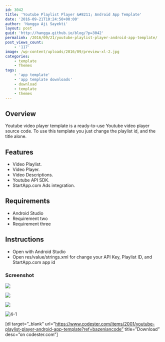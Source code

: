 ```yaml
---
id: 3042
title: 'Youtube Playlist Player &#8211; Android App Template'
date: '2016-09-21T10:24:50+00:00'
author: 'Hangga Aji Sayekti'
layout: post
guid: 'http://hangga.github.io/blog/?p=3042'
permalink: /2016/09/21/youtube-playlist-player-android-app-template/
post_views_count:
    - '117'
image: /wp-content/uploads/2016/09/preview-xl-2.jpg
categories:
    - template
    - Themes
tags:
    - 'app template'
    - 'app template downloads'
    - download
    - template
    - themes
---
```


## Overview

Youtube video player template is a ready-to-use Youtube video player source code. To use this template you just change the playlist id, and the title alone.

## Features

- Video Playlist.
- Video Player.
- Video Descriptions.
- Youtube API SDK.
- StartApp.com Ads integration.

## Requirements

- Android Studio
- Requirement two
- Requirement three

## Instructions

- Open with Android Studio
- Open res/value/strings.xml for change your API Key, Playlist ID, and StartApp.com app id

### Screenshot

![](https://www.codester.com/static/uploads/items/2001/preview/1.jpg)

![](https://www.codester.com/static/uploads/items/2001/preview/2.jpg)

![](https://www.codester.com/static/uploads/items/2001/preview/3.jpg)

![4-1](http://hangga.github.io/blog1/wp-content/uploads/2016/09/4-1-700x442.jpg)

\[dl target=”\_blank” url=”https://www.codester.com/items/2001/youtube-playlist-player-android-app-template?ref=bazeniancode” title=”Download” desc=”on codester.com”\]